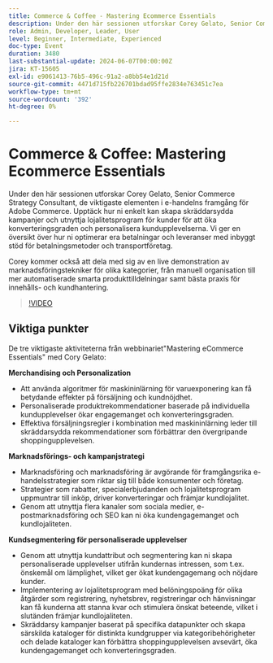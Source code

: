 ```yaml
---
title: Commerce & Coffee - Mastering Ecommerce Essentials
description: Under den här sessionen utforskar Corey Gelato, Senior Commerce Strategy Consultant, de viktigaste elementen i e-handelns framgång för Adobe Commerce. Upptäck hur ni enkelt kan skapa skräddarsydda kampanjer och utnyttja lojalitetsprogram för kunder för att öka konverteringsgraden och personalisera kundupplevelserna. Vi ger en översikt över hur ni optimerar era betalningar och leveranser med inbyggt stöd för betalningsmetoder och transportföretag. Corey kommer också att dela med sig av en live demonstration av marknadsföringstekniker för olika kategorier, från manuell organisation till mer automatiserade smarta produkttilldelningar samt bästa praxis för innehålls- och kundhantering.
role: Admin, Developer, Leader, User
level: Beginner, Intermediate, Experienced
doc-type: Event
duration: 3480
last-substantial-update: 2024-06-07T00:00:00Z
jira: KT-15605
exl-id: e9061413-76b5-496c-91a2-a8bb54e1d21d
source-git-commit: 4471d715fb226701bdad95ffe2834e763451c7ea
workflow-type: tm+mt
source-wordcount: '392'
ht-degree: 0%

---
```


# Commerce &amp; Coffee: Mastering Ecommerce Essentials

Under den här sessionen utforskar Corey Gelato, Senior Commerce Strategy Consultant, de viktigaste elementen i e-handelns framgång för Adobe Commerce. Upptäck hur ni enkelt kan skapa skräddarsydda kampanjer och utnyttja lojalitetsprogram för kunder för att öka konverteringsgraden och personalisera kundupplevelserna. Vi ger en översikt över hur ni optimerar era betalningar och leveranser med inbyggt stöd för betalningsmetoder och transportföretag.

Corey kommer också att dela med sig av en live demonstration av marknadsföringstekniker för olika kategorier, från manuell organisation till mer automatiserade smarta produkttilldelningar samt bästa praxis för innehålls- och kundhantering.

>[!VIDEO](https://video.tv.adobe.com/v/3429437/?learn=on)

## Viktiga punkter

De tre viktigaste aktiviteterna från webbinariet&quot;Mastering eCommerce Essentials&quot; med Cory Gelato:

**Merchandising och Personalization**

* Att använda algoritmer för maskininlärning för varuexponering kan få betydande effekter på försäljning och kundnöjdhet.
* Personaliserade produktrekommendationer baserade på individuella kundupplevelser ökar engagemanget och konverteringsgraden.
* Effektiva försäljningsregler i kombination med maskininlärning leder till skräddarsydda rekommendationer som förbättrar den övergripande shoppingupplevelsen.

**Marknadsförings- och kampanjstrategi**

* Marknadsföring och marknadsföring är avgörande för framgångsrika e-handelsstrategier som riktar sig till både konsumenter och företag.
* Strategier som rabatter, specialerbjudanden och lojalitetsprogram uppmuntrar till inköp, driver konverteringar och främjar kundlojalitet.
* Genom att utnyttja flera kanaler som sociala medier, e-postmarknadsföring och SEO kan ni öka kundengagemanget och kundlojaliteten.

**Kundsegmentering för personaliserade upplevelser**

* Genom att utnyttja kundattribut och segmentering kan ni skapa personaliserade upplevelser utifrån kundernas intressen, som t.ex. önskemål om lämplighet, vilket ger ökat kundengagemang och nöjdare kunder.
* Implementering av lojalitetsprogram med belöningspoäng för olika åtgärder som registrering, nyhetsbrev, registreringar och hänvisningar kan få kunderna att stanna kvar och stimulera önskat beteende, vilket i slutänden främjar kundlojaliteten.
* Skräddarsy kampanjer baserat på specifika datapunkter och skapa särskilda kataloger för distinkta kundgrupper via kategoribehörigheter och delade kataloger kan förbättra shoppingupplevelsen avsevärt, öka kundengagemanget och konverteringsgraden.